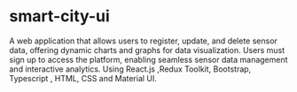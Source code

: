 # smart-city-ui
A web application that allows users to register, update, and delete sensor data, offering dynamic charts and graphs for data visualization. Users must sign up to access the platform, enabling seamless sensor data management and interactive analytics. Using React.js ,Redux Toolkit, Bootstrap, Typescript , HTML, CSS and Material UI.
